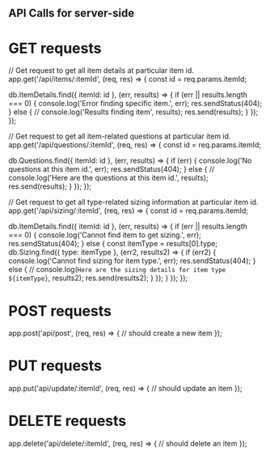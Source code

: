 ## API Calls for server-side

# GET requests
// Get request to get all item details at particular item id.
app.get('/api/items/:itemId', (req, res) => {
  const id = req.params.itemId;

  db.ItemDetails.find({ itemId: id }, (err, results) => {
    if (err || results.length === 0) {
      console.log('Error finding specific item.', err);
      res.sendStatus(404);
    } else {
      // console.log('Results finding item', results);
      res.send(results);
    }
  });
});

// Get request to get all item-related questions at particular item id.
app.get('/api/questions/:itemId', (req, res) => {
  const id = req.params.itemId;

  db.Questions.find({ itemId: id }, (err, results) => {
    if (err) {
      console.log('No questions at this item id.', err);
      res.sendStatus(404);
    } else {
      // console.log('Here are the questions at this item id.', results);
      res.send(results);
    }
  });
});

// Get request to get all type-related sizing information at particular item id.
app.get('/api/sizing/:itemId', (req, res) => {
  const id = req.params.itemId;

  db.ItemDetails.find({ itemId: id }, (err, results) => {
    if (err || results.length === 0) {
      console.log('Cannot find item to get sizing.', err);
      res.sendStatus(404);
    } else {
      const itemType = results[0].type;
      db.Sizing.find({ type: itemType }, (err2, results2) => {
        if (err2) {
          console.log('Cannot find sizing for item type.', err);
          res.sendStatus(404);
        } else {
          // console.log(`Here are the sizing details for item type ${itemType}`, results2);
          res.send(results2);
        }
      });
    }
  });
});

# POST requests
app.post('api/post', (req, res) => {
  // should create a new item
});

# PUT requests
app.put('api/update/:itemId', (req, res) => {
  // should update an item
});

# DELETE requests
app.delete('api/delete/:itemId', (req, res) => {
  // should delete an item
});